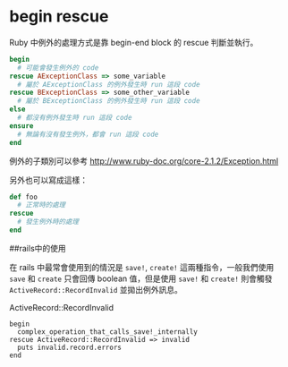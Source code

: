 # begin rescue

Ruby 中例外的處理方式是靠 begin-end block 的 rescue 判斷並執行。

```ruby
begin
  # 可能會發生例外的 code
rescue AExceptionClass => some_variable
  # 屬於 AExceptionClass 的例外發生時 run 這段 code
rescue BExceptionClass => some_other_variable
  # 屬於 BExceptionClass 的例外發生時 run 這段 code
else
  # 都沒有例外發生時 run 這段 code
ensure
  # 無論有沒有發生例外，都會 run 這段 code
end
```
例外的子類別可以參考 http://www.ruby-doc.org/core-2.1.2/Exception.html

另外也可以寫成這樣：
```ruby
def foo
  # 正常時的處理
rescue
  # 發生例外時的處理
end
```


##rails中的使用

在 rails 中最常會使用到的情況是 `save!`, `create!` 這兩種指令，一般我們使用 `save` 和 `create` 只會回傳 boolean 值，但是使用 `save!` 和 `create!` 則會觸發 `ActiveRecord::RecordInvalid` 並拋出例外訊息。

ActiveRecord::RecordInvalid
```
begin
  complex_operation_that_calls_save!_internally
rescue ActiveRecord::RecordInvalid => invalid
  puts invalid.record.errors
end
```